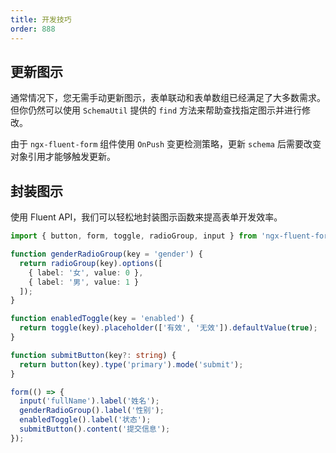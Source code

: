 ```yaml
---
title: 开发技巧
order: 888
---
```


## 更新图示

通常情况下，您无需手动更新图示，表单联动和表单数组已经满足了大多数需求。但你仍然可以使用 `SchemaUtil` 提供的 `find` 方法来帮助查找指定图示并进行修改。

由于 `ngx-fluent-form` 组件使用 `OnPush` 变更检测策略，更新 `schema` 后需要改变对象引用才能够触发更新。

<example name="fluent-form-update-schema-example" />

## 封装图示

使用 Fluent API，我们可以轻松地封装图示函数来提高表单开发效率。

```ts
import { button, form, toggle, radioGroup, input } from 'ngx-fluent-form';

function genderRadioGroup(key = 'gender') {
  return radioGroup(key).options([
    { label: '女', value: 0 },
    { label: '男', value: 1 }
  ]);
}

function enabledToggle(key = 'enabled') {
  return toggle(key).placeholder(['有效', '无效']).defaultValue(true);
}

function submitButton(key?: string) {
  return button(key).type('primary').mode('submit');
}

form(() => {
  input('fullName').label('姓名');
  genderRadioGroup().label('性别');
  enabledToggle().label('状态');
  submitButton().content('提交信息');
});
```
